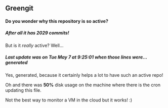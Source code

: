 ## Greengit

#### Do you wonder why this repository is so active?

##### After all it has 2029 commits!

But is it *really* active? Well...

##### Last update was on Tue May 7 at 9:25:01 when those lines were... generated

Yes, generated, because it certainly helps a lot to have such an active repo!

Oh and there was **50%** disk usage on the machine
where there is the cron updating this file.

Not the best way to monitor a VM in the cloud but it works! :)

